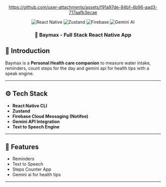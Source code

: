 <div align="center">
  
https://github.com/user-attachments/assets/f91a97de-84bf-4b96-aad3-717aafb3ecae

<div>
  <img src="https://img.shields.io/badge/-React_Native-black?style=for-the-badge&logoColor=white&logo=react&color=61DAFB" alt="React Native" />
  <img src="https://img.shields.io/badge/-Zustand-black?style=for-the-badge&logoColor=white&logo=zustand&color=4B88A2" alt="Zustand" />
  <img src="https://img.shields.io/badge/-Firebase-black?style=for-the-badge&logoColor=white&logo=firebase&color=FFCA28" alt="Firebase" />
  <img src="https://img.shields.io/badge/-Gemini_AI-black?style=for-the-badge&logoColor=white&color=5A20CB" alt="Gemini AI" />
</div>


<h3 align="center">🤖 Baymax - Full Stack React Native App</h3>

</div>

## 🤖 Introduction

Baymax is a **Personal Health care companion** to measure water intake, reminders, count steps for the day and gemini api for health tips with a speak engine.

---
## ⚙️ Tech Stack

- **React Native CLI**
- **Zustand** 
- **Firebase Cloud Messaging (Notifee)** 
- **Gemini API Integration** 
- **Text to Speech Engine** 
---

## 🚀 Features

- Reminders
- Text to Speech
- Steps Counter App
- Gemini ai for health tips
---

